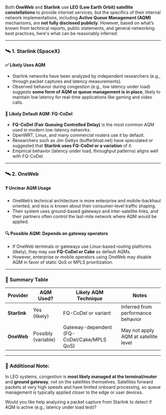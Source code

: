 Both **OneWeb** and **Starlink** use **LEO (Low Earth Orbit) satellite constellations** to provide internet services, but the specifics of their internal network implementations, including **Active Queue Management (AQM)** mechanisms, are **not fully disclosed publicly**. However, based on what’s known from technical reports, public statements, and general networking best practices, here's what can be reasonably inferred:

---

### 🛰 **1. Starlink (SpaceX)**

#### ✅ Likely Uses AQM

* Starlink networks have been analyzed by independent researchers (e.g., through packet captures and latency measurements).
* Observed behavior during congestion (e.g., low latency under load) suggests **some form of AQM or queue management is in place**, likely to maintain low latency for real-time applications like gaming and video calls.

#### 🧠 Likely Default AQM: **FQ-CoDel**

* **FQ-CoDel (Fair Queuing Controlled Delay)** is the most common AQM used in modern low-latency networks.
* OpenWRT, Linux, and many commercial routers use it by default.
* Researchers such as Jim Gettys (bufferbloat.net) have speculated or suggested that **Starlink uses FQ-CoDel or a variation** of it.
* Empirical behavior (latency under load, throughput patterns) aligns well with FQ-CoDel.

---

### 🛰 **2. OneWeb**

#### ❓ Unclear AQM Usage

* OneWeb’s technical architecture is more enterprise and mobile-backhaul oriented, and less is known about their consumer-level traffic shaping.
* Their system uses ground-based gateways and inter-satellite links, and their partners often control the last-mile network where AQM would be applied.

#### 🔍 Possible AQM: **Depends on gateway operators**

* If OneWeb terminals or gateways use Linux-based routing platforms (likely), they may use **FQ-CoDel or Cake** as default AQMs.
* However, enterprise or mobile operators using OneWeb may disable AQM in favor of static QoS or MPLS prioritization.

---

### 📌 Summary Table

| Provider     | AQM Used?           | Likely AQM Technique                       | Notes                                |
| ------------ | ------------------- | ------------------------------------------ | ------------------------------------ |
| **Starlink** | Yes (likely)        | FQ-CoDel or variant                        | Inferred from performance behavior   |
| **OneWeb**   | Possibly (variable) | Gateway-dependent (FQ-CoDel/Cake/MPLS QoS) | May not apply AQM at satellite level |

---

### 🔧 Additional Note:

In LEO systems, congestion is **most likely managed at the terminal/router** and **ground gateway**, not on the satellites themselves. Satellites forward packets at very high speeds and have limited onboard processing, so queue management is typically applied closer to the edge or user devices.

Would you like help analyzing a packet capture from Starlink to detect if AQM is active (e.g., latency under load test)?
